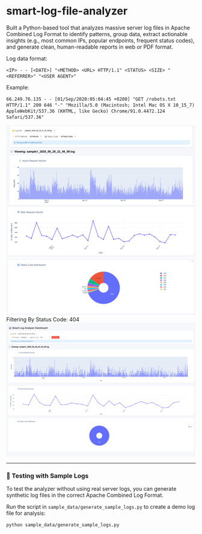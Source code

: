 # smart-log-file-analyzer
Built a Python-based tool that analyzes massive server log files in Apache Combined Log Format to identify patterns, group data, extract actionable insights (e.g., most common IPs, popular endpoints, frequent status codes), and generate clean, human-readable reports in web or PDF format.

Log data format: 
```
<IP> - - [<DATE>] "<METHOD> <URL> HTTP/1.1" <STATUS> <SIZE> "<REFERRER>" "<USER AGENT>"
```

Example:
```
66.249.76.135 - - [01/Sep/2020:05:04:45 +0200] "GET /robots.txt HTTP/1.1" 200 646 "-" "Mozilla/5.0 (Macintosh; Intel Mac OS X 10_15_7) AppleWebKit/537.36 (KHTML, like Gecko) Chrome/91.0.4472.124 Safari/537.36"
```

![Hours](assets/Hours.png)
![Daily](assets/Daily.png)
![Status](assets/Status.png)
Filtering By Status Code: 404
![404](assets/404.png)


---

### 🔧 Testing with Sample Logs

To test the analyzer without using real server logs, you can generate synthetic log files in the correct Apache Combined Log Format.

Run the script in `sample_data/generate_sample_logs.py` to create a demo log file for analysis:

```bash
python sample_data/generate_sample_logs.py
